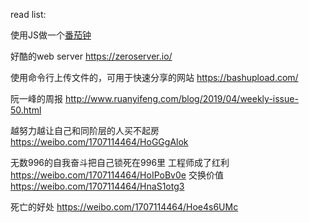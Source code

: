 read list:


使用JS做一个[番茄钟](https://itunes.apple.com/cn/app/focus-timer/id880565132?mt=12)

好酷的web server https://zeroserver.io/

使用命令行上传文件的，可用于快速分享的网站  https://bashupload.com/

阮一峰的周报 http://www.ruanyifeng.com/blog/2019/04/weekly-issue-50.html

越努力越让自己和同阶层的人买不起房  https://weibo.com/1707114464/HoGGgAlok

无数996的自我奋斗把自己锁死在996里 工程师成了红利  https://weibo.com/1707114464/HoIPoBv0e
交换价值 https://weibo.com/1707114464/HnaS1otg3

死亡的好处 https://weibo.com/1707114464/Hoe4s6UMc